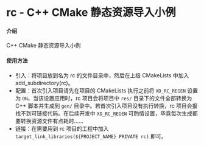 # rc - C++ CMake 静态资源导入小例

#### 介绍
C++ CMake 静态资源导入小例

#### 使用方法
- 引入：将项目放到名为 rc 的文件目录中，然后在上级 CMakeLists 中加入 add_subdirectory(rc)。
- 配置：首次引入项目请先在项目的 CMakeLists 执行之前将 `XD_RC_REGEN` 设置为 `ON`，当该设置应用时，rc 项目会将项目中 `res/` 目录下的文件全部转换为 C++ 脚本并生成到 `gen/` 目录中。若首次引入项目没有执行转换，rc 项目会报找不到可链接代码。在后续开发中 `XD_RC_REGEN` 可酌情设置，毕竟每次生成都要转换资源文件有点耗时……
- 链接：在需要用到 rc 项目的工程中加入 `target_link_libraries(${PROJECT_NAME} PRIVATE rc)` 即可。
